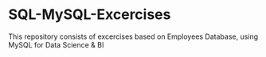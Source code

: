 # SQL-MySQL-Excercises
This repository consists of excercises based on Employees Database, using MySQL for Data Science & BI
